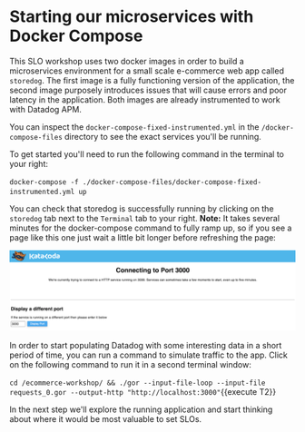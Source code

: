 # Starting our microservices with Docker Compose

This SLO workshop uses two docker images in order to build a microservices environment for a small scale e-commerce web app called `storedog`. The first image is a fully functioning version of the application, the second image purposely introduces issues that will cause errors and poor latency in the application. Both images are already instrumented to work with Datadog APM.

You can inspect the `docker-compose-fixed-instrumented.yml` in the `/docker-compose-files` directory to see the exact services you'll be running.

To get started you'll need to run the following command in the terminal to your right:

`docker-compose -f ./docker-compose-files/docker-compose-fixed-instrumented.yml up`

You can check that storedog is successfully running by clicking on the `storedog` tab next to the `Terminal` tab to your right. **Note:** It takes several minutes for the docker-compose command to fully ramp up, so if you see a page like this one just wait a little bit longer before refreshing the page:

![Port Error](assets/katacoda-error.png)

In order to start populating Datadog with some interesting data in a short period of time, you can run a command to simulate traffic to the app. Click on the following command to run it in a second terminal window:

`cd /ecommerce-workshop/ && ./gor --input-file-loop --input-file requests_0.gor --output-http "http://localhost:3000"`{{execute T2}}

In the next step we'll explore the running application and start thinking about where it would be most valuable to set SLOs.
